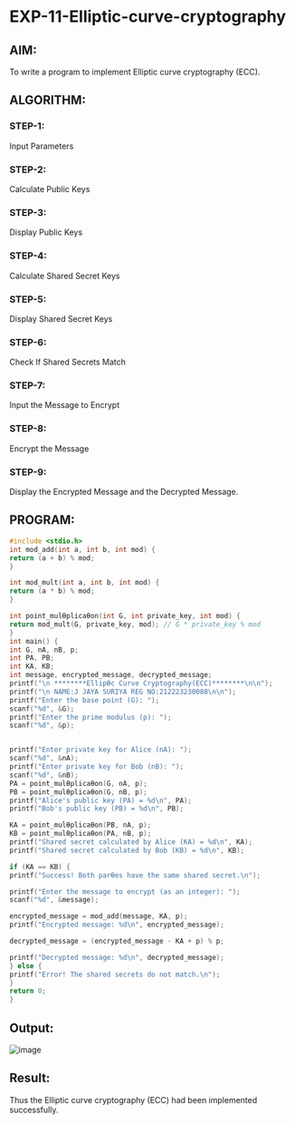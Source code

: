 # EXP-11-Elliptic-curve-cryptography

## AIM:
To write a program to implement Elliptic curve cryptography (ECC).

## ALGORITHM:

### STEP-1: 
Input Parameters
### STEP-2: 
Calculate Public Keys
### STEP-3: 
Display Public Keys
### STEP-4: 
Calculate Shared Secret Keys
### STEP-5: 
Display Shared Secret Keys
### STEP-6: 
Check If Shared Secrets Match
### STEP-7: 
Input the Message to Encrypt
### STEP-8: 
Encrypt the Message
### STEP-9: 
Display the Encrypted Message and the Decrypted Message.

## PROGRAM:
```c
#include <stdio.h>
int mod_add(int a, int b, int mod) {
return (a + b) % mod;
}

int mod_mult(int a, int b, int mod) {
return (a * b) % mod;
}

int point_mulƟplicaƟon(int G, int private_key, int mod) {
return mod_mult(G, private_key, mod); // G * private_key % mod
}
int main() {
int G, nA, nB, p;  
int PA, PB;
int KA, KB; 
int message, encrypted_message, decrypted_message;
printf("\n ********EllipƟc Curve Cryptography(ECC)********\n\n");
printf("\n NAME:J JAYA SURIYA REG NO:212223230088\n\n");
printf("Enter the base point (G): ");
scanf("%d", &G);
printf("Enter the prime modulus (p): ");
scanf("%d", &p);


printf("Enter private key for Alice (nA): ");
scanf("%d", &nA);
printf("Enter private key for Bob (nB): ");
scanf("%d", &nB);
PA = point_mulƟplicaƟon(G, nA, p); 
PB = point_mulƟplicaƟon(G, nB, p);
printf("Alice's public key (PA) = %d\n", PA);
printf("Bob's public key (PB) = %d\n", PB);

KA = point_mulƟplicaƟon(PB, nA, p); 
KB = point_mulƟplicaƟon(PA, nB, p); 
printf("Shared secret calculated by Alice (KA) = %d\n", KA);
printf("Shared secret calculated by Bob (KB) = %d\n", KB);

if (KA == KB) {
printf("Success! Both parƟes have the same shared secret.\n");

printf("Enter the message to encrypt (as an integer): ");
scanf("%d", &message);

encrypted_message = mod_add(message, KA, p);
printf("Encrypted message: %d\n", encrypted_message);

decrypted_message = (encrypted_message - KA + p) % p;

printf("Decrypted message: %d\n", decrypted_message);
} else {
printf("Error! The shared secrets do not match.\n");
}
return 0;
}
```
## Output:

![image](https://github.com/user-attachments/assets/9a72a0fc-16b6-427c-b319-2795eac72de4)

## Result:
Thus the Elliptic curve cryptography (ECC) had been implemented successfully.
